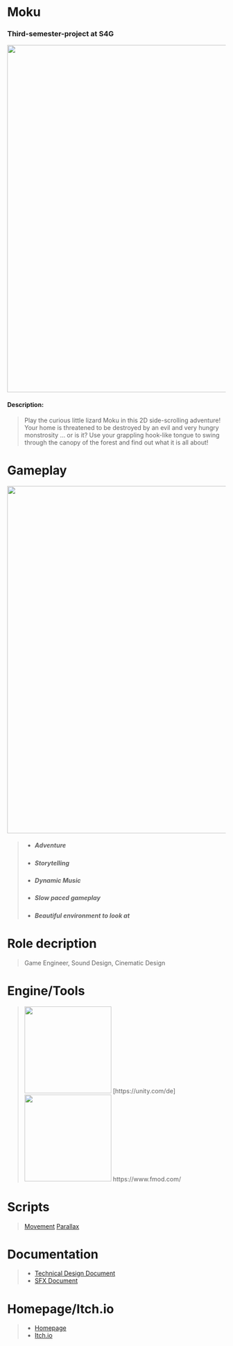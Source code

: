 # Moku
### Third-semester-project at S4G

<img src="https://user-images.githubusercontent.com/73071252/156388523-696e8eb1-4d39-44d2-9b8b-2bd6b325fe64.png" width="800" />

#### Description:
> Play the  curious little lizard Moku in this 2D side-scrolling adventure! Your home is threatened to be destroyed by an evil and very hungry monstrosity ... or is it? Use your grappling hook-like tongue to swing 
through the canopy of the forest and find out what it is all about!


# Gameplay 

<img src="https://user-images.githubusercontent.com/73071252/155980646-5991b81d-bee8-43eb-aedf-e8048d2c38d5.gif" width="800" />

> - ##### Adventure
> - ##### Storytelling
> - ##### Dynamic Music
> - ##### Slow paced gameplay
> - ##### Beautiful environment to look at

# Role decription
> Game Engineer, Sound Design, Cinematic Design

# Engine/Tools
> <img src="https://user-images.githubusercontent.com/73071252/156392267-4f301341-f902-49d8-bbc3-023aad8ab843.jpg" width="200" /> 
> [https://unity.com/de]
> <img src="https://user-images.githubusercontent.com/73071252/156392275-213df1b3-2266-41a0-8619-410a282f1799.png" width="200" />
> https://www.fmod.com/

# Scripts
> [Movement](/Assets/Scripts/Player/PlayerMovement.cs)
> [Parallax](https://github.com/geroj12/Moku/blob/c1ee2bce1ece64ebca26e8a5c18117e90407e43c/S4GDrittsemesterProjektGROK/Assets/ParallaxLayer.cs)

# Documentation
> - [Technical Design Document](https://github.com/geroj12/Moku/files/8170122/TDD.pdf)
> - [SFX Document](https://github.com/geroj12/Moku/files/8170223/SFXDocument.pdf)

# Homepage/Itch.io
> - [Homepage](https://moku-and-the-feeding-frenzy.school4games.net/)
> - [Itch.io](https://s4g.itch.io/moku-and-the-feeding-frenzy)
